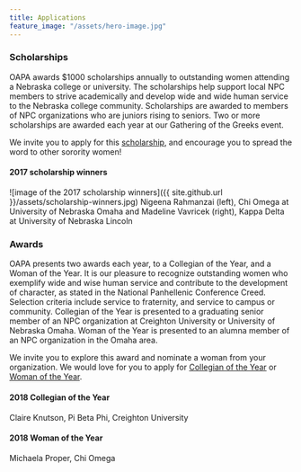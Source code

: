 ```yaml
---
title: Applications
feature_image: "/assets/hero-image.jpg"
---
```


### Scholarships

OAPA awards $1000 scholarships annually to outstanding women attending a Nebraska college or university. The scholarships help support local NPC members to strive academically and develop wide and wide human service to the Nebraska college community. Scholarships are awarded to members of NPC organizations who are juniors rising to seniors. Two or more scholarships are awarded each year at our Gathering of the Greeks event.

We invite you to apply for this [scholarship](https://docs.google.com/document/d/1RMkFdp1iuioF65wEmGc1DMHGds8wnQsksiEwVZBSNl8/edit?usp=sharing), and encourage you to spread the word to other sorority women!

#### 2017 scholarship winners

![image of the 2017 scholarship winners]({{ site.github.url }}/assets/scholarship-winners.jpg)
Nigeena Rahmanzai (left), Chi Omega at University of Nebraska Omaha and Madeline Vavricek (right), Kappa Delta at University of Nebraska Lincoln

### Awards

OAPA presents two awards each year, to a Collegian of the Year, and a Woman of the Year. It is our pleasure to recognize outstanding women who exemplify wide and wise human service and contribute to the development of character, as stated in the National Panhellenic Conference Creed. Selection criteria include service to fraternity, and service to campus or community. Collegian of the Year is presented to a graduating senior member of an NPC organization at Creighton University or University of Nebraska Omaha. Woman of the Year is presented to an alumna member of an NPC organization in the Omaha area.

We invite you to explore this award and nominate a woman from your organization. We would love for you to apply for [Collegian of the Year](https://docs.google.com/document/d/1fL1nm-UqfqRukw_V1L6ZcIeHoOjTDYHxXZoLO_JLvS0/edit?usp=sharing) or [Woman of the Year](https://docs.google.com/document/d/19TyVKB_DQLnpUTzrUdlrnGxLPjNH9ET6BqU9CoGeg0A/edit?usp=sharing).

#### 2018 Collegian of the Year

Claire Knutson, Pi Beta Phi, Creighton University


#### 2018 Woman of the Year

Michaela Proper, Chi Omega

